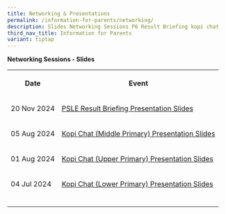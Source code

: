 ```yaml
---
title: Networking & Presentations
permalink: /information-for-parents/networking/
description: Slides Networking Sessions P6 Result Briefing kopi chat
third_nav_title: Information for Parents
variant: tiptap
---
```

<p><strong>Networking Sessions - Slides</strong>
</p>
<table style="minWidth: 50px">
<colgroup>
<col>
<col>
</colgroup>
<tbody>
<tr>
<th rowspan="1" colspan="1">
<p>Date</p>
</th>
<th rowspan="1" colspan="1">
<p>Event</p>
</th>
</tr>
<tr>
<td rowspan="1" colspan="1">
<p>20 Nov 2024</p>
</td>
<td rowspan="1" colspan="1">
<p><a href="/files/Comms_Networking/PSLE_Results_Briefing_Slides_for_Parents__Nov_2024__.pdf" rel="noopener noreferrer nofollow" target="_blank">PSLE Result Briefing Presentation Slides</a>
</p>
</td>
</tr>
<tr>
<td rowspan="1" colspan="1">
<p>05 Aug 2024</p>
</td>
<td rowspan="1" colspan="1">
<p><a href="/files/Comms_Networking/kopi_chat_middle_pri_5_aug_2024_for_web.pdf" rel="noopener noreferrer nofollow" target="_blank">Kopi Chat (Middle Primary) Presentation Slides</a>
</p>
</td>
</tr>
<tr>
<td rowspan="1" colspan="1">
<p>01 Aug 2024</p>
</td>
<td rowspan="1" colspan="1">
<p><a href="/files/Comms_Networking/2024_Kopi_Chat_UP_web.pdf" rel="noopener noreferrer nofollow" target="_blank">Kopi Chat (Upper Primary) Presentation Slides</a>
</p>
</td>
</tr>
<tr>
<td rowspan="1" colspan="1">
<p>04 Jul 2024</p>
</td>
<td rowspan="1" colspan="1">
<p><a href="/files/Comms_Networking/kopi_chat_lower_pri_4_july_2024_final_for_web.pdf" rel="noopener noreferrer nofollow" target="_blank">Kopi Chat (Lower Primary) Presentation Slides</a>
</p>
</td>
</tr>
<tr>
<td rowspan="1" colspan="1">
<p></p>
</td>
<td rowspan="1" colspan="1">
<p></p>
</td>
</tr>
</tbody>
</table>
<p></p>